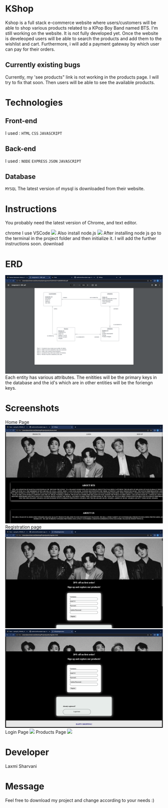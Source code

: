 # KShop
Kshop is a full stack e-commerce website where users/customers will be able to shop various products related to a KPop Boy Band named BTS. I'm still working on the website. It is not fully developed yet. Once the website is develeoped users will be able to search the products and add them to the wishlist and cart. Furthermore, i will add a payment gateway by which user can pay for their orders.
## Currently existing bugs
Currently, my 'see products" link is not working in the products page. I will try to fix that soon. Then users will be able to see the available products.
# Technologies
## Front-end
I used :
`HTML`
`CSS`
`JAVASCRIPT`
## Back-end
I used :
`NODE`
`EXPRESS`
`JSON`
`JAVASCRIPT`
## Database
`MYSQL`
The latest version of mysql is downloaded from their website.
# Instructions 
You probably need the latest version of Chrome, and text editor.

chrome [](https://www.google.com/chrome/)
I use VSCode ![](https://code.visualstudio.com/)
Also install node.js ![](https://nodejs.dev/)
After installing node js go to the terminal in the project folder and then initialize it. I will add the further instructions soon. 
download

# ERD
![](https://github.com/sharvanii/KShop/blob/main/Public/images%20/Screen%20Shot%202022-05-17%20at%206.30.03%20PM.png)
Each entity has various attributes. The enitities will be the primary keys in the database and the id's which are in other entities will be the foriengn keys.
# Screenshots
Home Page
![](https://github.com/sharvanii/KShop/blob/main/Public/images%20/Screen%20Shot%202022-05-17%20at%206.05.41%20PM.png)
Registration page
![](https://github.com/sharvanii/KShop/blob/main/Public/images%20/Screen%20Shot%202022-05-17%20at%206.06.00%20PM.png)
![](https://github.com/sharvanii/KShop/blob/main/Public/images%20/Screen%20Shot%202022-05-17%20at%206.06.19%20PM.png)
Login Page
![](https://github.com/sharvanii/KShop/blob/main/Public/images%20/Screen%20Shot%202022-05-17%20at%206.06.36%20PM.png)
Products Page
![](https://github.com/sharvanii/KShop/blob/main/Public/images%20/Screen%20Shot%202022-05-17%20at%206.06.45%20PM.png)
# Developer
Laxmi Sharvani
# Message
Feel free to download my project and change according to your needs :)
